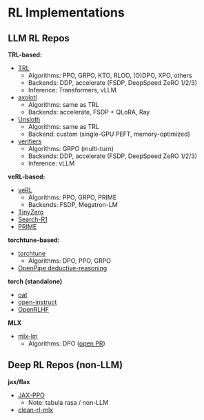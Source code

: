 # RL Implementations

## LLM RL Repos
**TRL-based:**
- [TRL](https://github.com/huggingface/trl/tree/main/trl)
    - Algorithms: PPO, GRPO, KTO, RLOO, (O)DPO, XPO, others
    - Backends: DDP, accelerate (FSDP, DeepSpeed ZeRO 1/2/3)
    - Inference: Transformers, vLLM
- [axolotl](https://github.com/axolotl-ai-cloud/axolotl)
    - Algorithms: same as TRL
    - Backends: accelerate, FSDP + QLoRA, Ray
- [Unsloth](https://github.com/unslothai/unsloth)
    - Algorithms: same as TRL
    - Backend: custom (single-GPU PEFT, memory-optimized)
- [verifiers](https://github.com/willccbb/verifiers)
    - Algorithms: GRPO (multi-turn)
    - Backends: DDP, accelerate (FSDP, DeepSpeed ZeRO 1/2/3)
    - Inference: vLLM

**veRL-based:**
- [veRL](https://github.com/volcengine/verl)
    - Algorithms: PPO, GRPO, PRIME
    - Backends: FSDP, Megatron-LM
- [TinyZero](https://github.com/Jiayi-Pan/TinyZero)
- [Search-R1](https://github.com/PeterGriffinJin/Search-R1)
- [PRIME](https://github.com/PRIME-RL/PRIME)

**torchtune-based:**
- [torchtune](https://github.com/pytorch/torchtune)
    - Algorithms: DPO, PPO, GRPO
- [OpenPipe deductive-reasoning](https://github.com/OpenPipe/deductive-reasoning)

**torch (standalone)**
- [oat](https://github.com/sail-sg/oat/tree/main)
- [open-instruct](https://github.com/allenai/open-instruct)
- [OpenRLHF](https://github.com/OpenRLHF/OpenRLHF)

**MLX**
- [mlx-lm](https://github.com/ml-explore/mlx-examples/blob/main/llms/README.md)
    - Algorithms: DPO ([open PR](https://github.com/ml-explore/mlx-examples/pull/1279))


## Deep RL Repos (non-LLM)

**jax/flax**
- [JAX-PPO](https://github.com/zombie-einstein/JAX-PPO)
    - Note: tabula rasa / non-LLM
- [clean-rl-mlx](https://github.com/andrew-silva/clean-rl-mlx)


